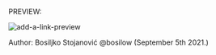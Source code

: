 PREVIEW:

![add-a-link-preview](https://user-images.githubusercontent.com/85502390/132260322-9567f268-e32f-4470-8aba-97a6f0d83767.gif)

Author: Bosiljko Stojanović @bosilow (September 5th 2021.)
